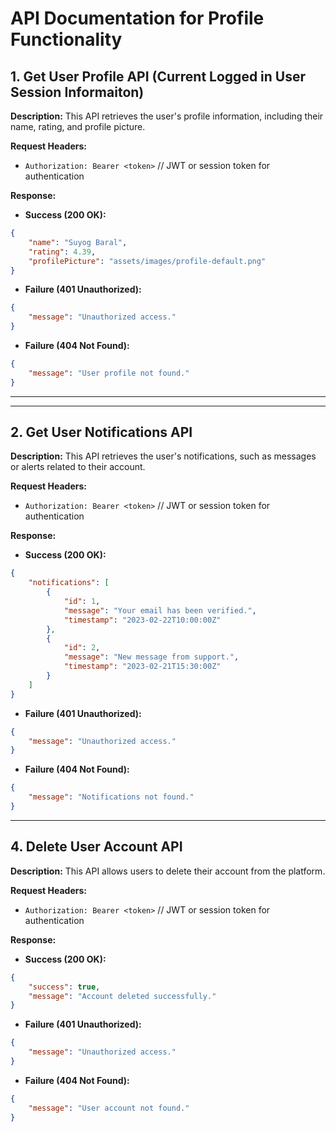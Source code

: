 # API Documentation for Profile Functionality

## 1. Get User Profile API (Current Logged in User Session Informaiton)

**Description:** This API retrieves the user's profile information, including their name, rating, and profile picture.

**Request Headers:**
- `Authorization: Bearer <token>` // JWT or session token for authentication

**Response:**
- **Success (200 OK):**
```json
{
    "name": "Suyog Baral",
    "rating": 4.39,
    "profilePicture": "assets/images/profile-default.png"
}
```
- **Failure (401 Unauthorized):**
```json
{
    "message": "Unauthorized access."
}
```
- **Failure (404 Not Found):**
```json
{
    "message": "User profile not found."
}
```

---

---

## 2. Get User Notifications API

**Description:** This API retrieves the user's notifications, such as messages or alerts related to their account.

**Request Headers:**
- `Authorization: Bearer <token>` // JWT or session token for authentication

**Response:**
- **Success (200 OK):**
```json
{
    "notifications": [
        {
            "id": 1,
            "message": "Your email has been verified.",
            "timestamp": "2023-02-22T10:00:00Z"
        },
        {
            "id": 2,
            "message": "New message from support.",
            "timestamp": "2023-02-21T15:30:00Z"
        }
    ]
}
```
- **Failure (401 Unauthorized):**
```json
{
    "message": "Unauthorized access."
}
```
- **Failure (404 Not Found):**
```json
{
    "message": "Notifications not found."
}
```

---

## 4. Delete User Account API

**Description:** This API allows users to delete their account from the platform.

**Request Headers:**
- `Authorization: Bearer <token>` // JWT or session token for authentication

**Response:**
- **Success (200 OK):**
```json
{
    "success": true,
    "message": "Account deleted successfully."
}
```
- **Failure (401 Unauthorized):**
```json
{
    "message": "Unauthorized access."
}
```
- **Failure (404 Not Found):**
```json
{
    "message": "User account not found."
}
```